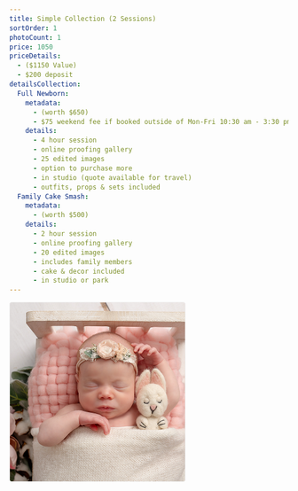 ```yaml
---
title: Simple Collection (2 Sessions)
sortOrder: 1
photoCount: 1
price: 1050
priceDetails:
  - ($1150 Value)
  - $200 deposit
detailsCollection:
  Full Newborn:
    metadata:
      - (worth $650)
      - $75 weekend fee if booked outside of Mon-Fri 10:30 am - 3:30 pm
    details:
      - 4 hour session
      - online proofing gallery
      - 25 edited images
      - option to purchase more
      - in studio (quote available for travel)
      - outfits, props & sets included
  Family Cake Smash:
    metadata:
      - (worth $500)
    details:
      - 2 hour session
      - online proofing gallery
      - 20 edited images
      - includes family members
      - cake & decor included
      - in studio or park
---
```


![Baby In Crib](../../assets/babyInCrib.jpg)
